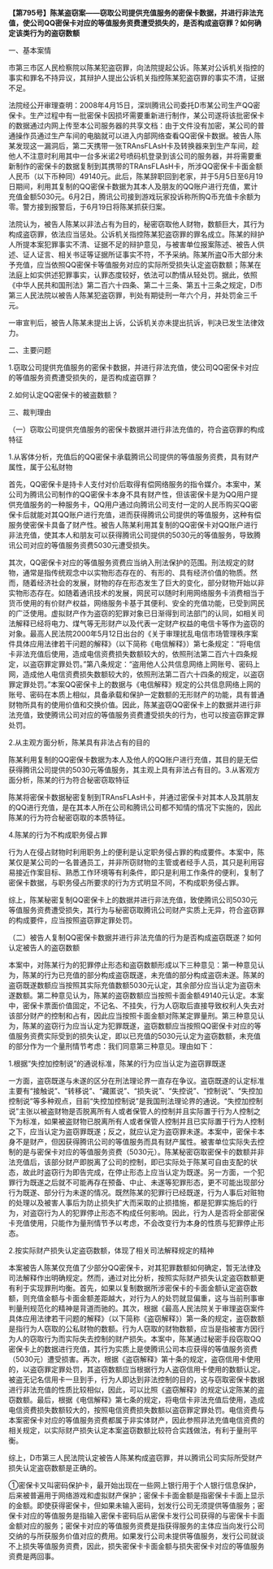 **【第795号】陈某盗窃案——窃取公司提供充值服务的密保卡数据，并进行非法充值，使公司QQ密保卡对应的等值服务资费遭受损失的，是否构成盗窃罪？如何确定该类行为的盗窃数额**

一、基本案情

市第三市区人民检察院以陈某犯盗窃罪，向法院提起公诉。陈某对公诉机关指控的事实和罪名不持异议，其辩护人提出公诉机关指控陈某犯盗窃罪的事实不清，证据不足。

法院经公开审理查明：2008年4月15日，深圳腾讯公司委托D市某公司生产QQ密保卡。生产过程中有一批密保卡因损坏需要重新进行制作，某公司遂将该批密保卡的数据通过内网上传至本公司服务器的共享文档：由于文件没有加密，某公司的普通操作员通过生产车间的电脑就可以进入内部网络查看QQ密保卡数据。被告人陈某发现这一漏洞后，第二天携带一张TRAnsFLAsH卡及转换器来到生产车间，趁他人不注意时利用其中一台多米诺2号喷码机登录到该公司的服务器，并将需要重新制作的密保卡的数据复制到其携带的TRAnsFLAsH卡，所涉QQ密保卡卡面金额人民币（以下币种同）49140元。此后，陈某辞职回到老家，并于5月5日至6月19日期间，利用其复制的QQ密保卡数据为其本人及朋友的QQ账户进行充值，累计充值金额5030元。6月2日，腾讯公司接到游戏玩家投诉称所购Q币充值卡余额为零。警方接到报警后，于6月19日将陈某抓获归案。

法院认为，被告人陈某以非法占有为目的，秘密窃取他人财物，数额巨大，其行为构成盗窃罪，依法应当惩处。公诉机关指控陈某犯盗窃罪的罪名成立。陈某的辩护人所提本案犯罪事实不清、证据不足的辩护意见，与被害单位报案陈述、被告人供述、证人证言、相关书证等证据所证事实不符，不予采纳。陈某所盗Q币大部分未予充值，应当依照QQ密保卡等值服务对应的实际所受损失认定盗窃数额；陈某在法庭上如实供述犯罪事实，认罪态度较好，依法可以酌情从轻处罚。据此，依照《中华人民共和国刑法》第二百六十四条、第二十三条、第五十三条之规定，D市第三人民法院以被告人陈某犯盗窃罪，判处有期徒刑一年六个月，并处罚金三千元。

一审宣判后，被告人陈某未提出上诉，公诉机关亦未提出抗诉，判决已发生法律效力。

二、主要问题

1.窃取公司提供充值服务的密保卡数据，并进行非法充值，使公司QQ密保卡对应的等值服务资费遭受损失的，是否构成盗窃罪？

2.如何认定QQ密保卡的被盗数额？

三、裁判理由

（一）窃取公司提供充值服务的密保卡数据并进行非法充值的，符合盗窃罪的构成特征

1.从客体分析，充值后的QQ密保卡承载腾讯公司提供的等值服务资费，具有财产属性，属于公私财物

首先，QQ密保卡是持卡人支付对价后取得有偿网络服务的指令媒介。本案中，某公司为腾讯公司制作的QQ密保卡本身不具有财产性，但该密保卡是为QQ用户提供充值服务的一种服务卡，QQ用户通过向腾讯公司支付一定的人民币购买QQ密保卡后就能对其QQ账户进行充值，进而获得腾讯公司提供的等值服务，这种有偿服务使密保卡具备了财产性。被告人陈某利用其复制的QQ密保卡对QQ账户进行非法充值，使其本人和朋友可以获得腾讯公司提供的5030元的等值服务，导致腾讯公司对应的等值服务资费5030元遭受损失。

其次，QQ密保卡对应的等值服务资费应当纳入刑法保护的范围。刑法规定的财物，通常是指传统观念中以实物形态存在的、有形的、具有经济价值的物质。然而，随着经济社会的发展，财物的存在形态发生了巨大的变化，部分财物开始以非实物形态存在。如随着通讯技术的发展，网民可以随时利用网络服务卡消费相当于货币使用的有价财产权益，网络服务卡基于其便利、安全的充值功能，已受到网民的广泛使用。虚拟财产作为盗窃的犯罪对象已日渐得到司法部门的认同，如相关司法解释已经将电力、煤气等无形财产以及代表一定财产权益的电信卡等作为盗窃的对象。最高人民法院2000年5月12日出台的《关于审理扰乱电信市场管理秩序案件具体应用法律若干问题的解释》（以下简称《电信解释》）第七条规定：“将电信卡非法充值后使用，造成电信资费损失数额较大的，依照刑法第二百六十四条规定，以盗窃罪定罪处罚。”第八条规定：“盗用他人公共信息网络上网账号、密码上网，造成他人电信资费损失数额较大的，依照刑法第二百六十四条的规定，以盗窃罪定罪处罚。”本案QQ密保卡上的数据与《电信解释》规定的公共信息网络上网的账号、密码在本质上相似，具备承载和保护一定数额的无形财产的功能，具有普通财物所具有的使用价值和交换价值。因此，陈某盗窃QQ密保卡上的数据并进行非法充值，致使腾讯公司对应的等值服务资费遭受损失的行为，也可以按盗窃罪定罪处罚。

2.从主观方面分析，陈某具有非法占有的目的

陈某利用复制的QQ密保卡数据为本人及他人的QQ账户进行充值，其目的是无偿获得腾讯公司提供的5030元等值服务，其主观上具有非法占有目的。3.从客观方面分析，陈某的行为符合秘密窃取特征

陈某将密保卡数据秘密复制到TRAnsFLAsH卡，并通过密保卡对其本人及其朋友的QQ进行充值，是在其本人所在公司和腾讯公司都不知情的情况下实施的，因此陈某的行为符合秘密窃取的本质特征。

4.陈某的行为不构成职务侵占罪

行为人在侵占财物时利用职务上的便利是认定职务侵占罪的构成要件。本案中，陈某仅是某公司的一名普通员工，并非所窃财物的主管或者经手人员，其只是利用容易接近作案目标、熟悉工作环境等有利条件，即只是利用工作条件的便利，复制了密保卡数据，与职务侵占所要求的行为方式明显不同，不构成职务侵占罪。

综上，陈某秘密复制QQ密保卡上的数据并进行非法充值，致使腾讯公司5030元等值服务资费遭受损失，其行为与秘密窃取腾讯公司财产实质上无异，符合盗窃罪的构成要件，应当按照盗窃罪定罪处罚。

（二）被告人复制QQ密保卡数据并进行非法充值的行为是否构成盗窃既遂？如何认定被告人的盗窃数额

本案中，对陈某行为的犯罪停止形态和盗窃数额形成以下三种意见：第一种意见认为，陈某的行为已充值的部分构成盗窃既遂，未充值的部分构成盗窃未遂。陈某的盗窃既遂数额应当按照其实际充值数额5030元认定，其余部分应当认定为盗窃未遂数额。第二种意见认为，陈某的盗窃数额应当按照卡面金额49140元认定。本案中，密保卡票面价值固定，不记名、不挂失，行为人窃取后直接导致权利人失去对该部分财产的控制和占有，因此应当按照卡面金额对陈某定罪量刑。第三种意见认为，陈某的盗窃行为应当认定为犯罪既遂，盗窃数额应当按照QQ密保卡对应的等值服务资费实际受到的损失认定，即以已充值的5030元认定为盗窃数额，未充值的部分作为一个量刑情节考虑：我们同意第三种意见。理由如下：

1.根据“失控加控制说”的通说标准，陈某的行为应当认定为盗窃罪既遂

一方面，盗窃既遂与未遂的区分在刑法理论界一直存在争议。盗窃既遂的认定标准主要有“接触说”、“转移说”、“藏匿说”、“损失说”、“失控说”、“控制说”、“失控加控制说”等多种观点，目前“失控加控制说”是我国刑法理论界的通说。“失控加控制说”主张以被盗财物是否脱离所有人或者保管人的控制并且实际置于行为人控制之下为标准，如果被盗财物已脱离所有人或者保管人控制并且已实际置于行为人控制之下，应当认定为盗窃罪既遂；反之，就应认定为盗窃罪未遂。本案中，密保卡本身不是财产，但因获得腾讯公司的等值服务而具有财产属性。被害单位实际失去控制的是与密保卡对应的等值服务资费（5030元）。陈某秘密窃取密保卡的数额并非法充值后，该部分财产即脱离了公司的控制，即已实际处于陈某可自由支配的状态，故此时盗窃行为即告完成，在停止形态上应当认定为既遂。另一方面，一个犯罪行为既遂之后就不可能再存在预备、中止、未遂等犯罪形态，更不可能出现部分行为既遂、部分行为未遂的情况。既然陈某的犯罪行已经既遂，行为人事后对赃物的处理以及被害人事后为防止损失扩大而采取的止损措施，都是犯罪实施后的行为，对盗窃行为人的犯罪停止形态不构成任何影响。因此，行为人是否将全部密保卡充值使用，只能作为量刑情节予以考虑，不会改变行为本身的性质与犯罪停止形态。

2.按实际财产损失认定盗窃数额，体现了相关司法解释规定的精神

本案被告人陈某仅充值了少部分QQ密保卡，对其犯罪数额如何确定，暂无法律及司法解释作出明确规定。然而，通过对比分析，按照实际财产损失认定盗窃数额更有利于实现罪刑均衡。首先，如果以复制数据所涉密保卡的卡面金额认定盗窃数额，则充值金额与卡面金额差距越大，对行为人的处罚就显偏重，这与当前刑事审判量刑规范化的精神是背道而驰的。其次，根据《最高人民法院关于审理盗窃案件具体应用法律若干问题的解释》（以下简称《盗窃解释》）第一条的规定，盗窃数额是指行为人窃取的公私财物的数额。行为人窃取的财物数额，应当是指被害方因行为人的窃取行为而实际失去控制的财产损失。本案中，陈某通过秘密手段窃取QQ密保卡上的数据进行充值，其行为实质上是使腾讯公司本应获得的等值服务资费（5030元）遭受损害。再次，根据《盗窃解释》第十条的规定，盗窃信用卡使用的，以盗窃罪定罪处罚，其盗窃数额应当根据行为人盗窃信用卡使用的数额认定。被盗无记名信用卡一旦到手，行为人即达到非法控制的目的，这与窃取密保卡数据进行非法充值的性质比较相似，因此，可以比照《盗窃解释》的规定认定陈某的盗窃数额。最后，根据《电信解释》第七条的规定，将电信卡非法充值后使用，造成电信资费损失数额较大的，按照电信资费损失数额以盗窃罪定罪处罚。电信资费与本案密保卡对应的等值服务资费都属于非实体财产，因此参照非法充值电信资费的相关规定，以实际财产损失认定本案盗窃数额比较符合实践做法，有利于量刑平衡。

综上，D市第三人民法院认定被告人陈某构成盗窃罪，并以腾讯公司实际所受财产损失认定盗窃数额是正确的。

①密保卡又叫密码保护卡，最开始出现在一些网上银行用于个人银行信息保护，后来被普遍用于网络游戏和虚拟财产保护；密保卡卡面金额是指密保卡卡面上显示的金额。即使获得密保卡，但如果未输入密码，划发行公司无须提供等值服务；密保卡对应的等值服务是指输入密保卡密码后从密保卡发行公司获得的与密保卡卡面金额对应的服务；密保卡对应的等值服务资费是指获得服务的主体应当向发行公司交纳的与所获服务价值对应的费用。如果发行公司未提供等值服务，发行公司就谈不上损失等值服务资费，因此，损失密保卡卡面金额与损失密保卡对应的等值服务资费是两回事。
